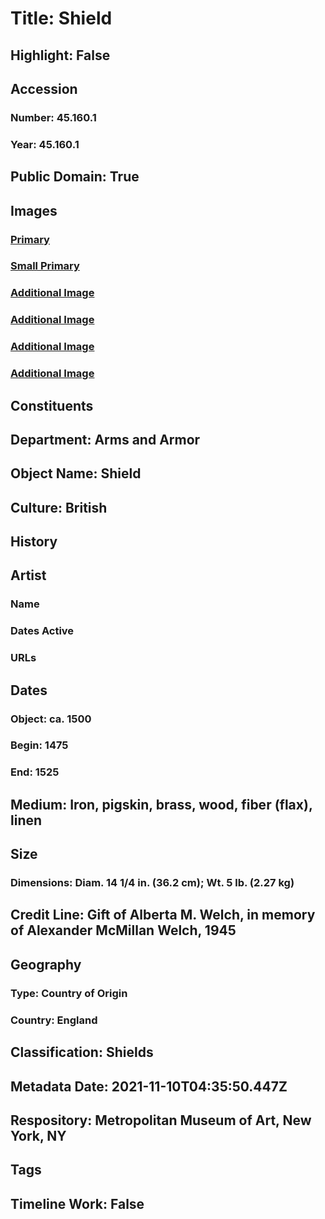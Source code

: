 # Title: Shield
## Highlight: False
## Accession
### Number: 45.160.1
### Year: 45.160.1
## Public Domain: True
## Images
### [Primary](https://images.metmuseum.org/CRDImages/aa/original/45.160.1_001Sept2014.jpg)
### [Small Primary](https://images.metmuseum.org/CRDImages/aa/web-large/45.160.1_001Sept2014.jpg)
### [Additional Image](https://images.metmuseum.org/CRDImages/aa/original/45.160.1_006Sept2014.jpg)
### [Additional Image](https://images.metmuseum.org/CRDImages/aa/original/45.160.1_005Sept2014.jpg)
### [Additional Image](https://images.metmuseum.org/CRDImages/aa/original/45.160.1_004Sept2014.jpg)
### [Additional Image](https://images.metmuseum.org/CRDImages/aa/original/45.160.1_003Sept2014.jpg)
## Constituents
## Department: Arms and Armor
## Object Name: Shield
## Culture: British
## History
## Artist
### Name
### Dates Active
### URLs
## Dates
### Object: ca. 1500
### Begin: 1475
### End: 1525
## Medium: Iron, pigskin, brass, wood, fiber (flax), linen
## Size
### Dimensions: Diam. 14 1/4 in. (36.2 cm); Wt. 5 lb. (2.27 kg)
## Credit Line: Gift of Alberta M. Welch, in memory of Alexander McMillan Welch, 1945
## Geography
### Type: Country of Origin
### Country: England
## Classification: Shields
## Metadata Date: 2021-11-10T04:35:50.447Z
## Respository: Metropolitan Museum of Art, New York, NY
## Tags
## Timeline Work: False